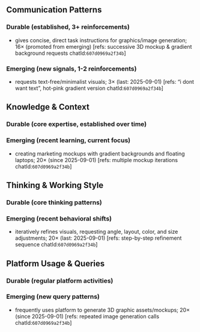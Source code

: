 ## Communication Patterns
### Durable (established, 3+ reinforcements)
- gives concise, direct task instructions for graphics/image generation; 16× (promoted from emerging) [refs: successive 3D mockup & gradient background requests chatId:`607d0969a2f34b`]

### Emerging (new signals, 1-2 reinforcements)
- requests text-free/minimalist visuals; 3× (last: 2025-09-01) [refs: “i dont want text”, hot-pink gradient version chatId:`607d0969a2f34b`]

## Knowledge & Context
### Durable (core expertise, established over time)

### Emerging (recent learning, current focus)
- creating marketing mockups with gradient backgrounds and floating laptops; 20× (since 2025-09-01) [refs: multiple mockup iterations chatId:`607d0969a2f34b`]

## Thinking & Working Style
### Durable (core thinking patterns)

### Emerging (recent behavioral shifts)
- iteratively refines visuals, requesting angle, layout, color, and size adjustments; 20× (last: 2025-09-01) [refs: step-by-step refinement sequence chatId:`607d0969a2f34b`]

## Platform Usage & Queries
### Durable (regular platform activities)

### Emerging (new query patterns)
- frequently uses platform to generate 3D graphic assets/mockups; 20× (since 2025-09-01) [refs: repeated image generation calls chatId:`607d0969a2f34b`]